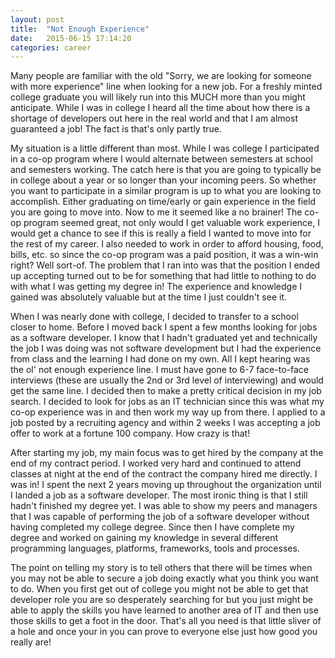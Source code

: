 ```yaml
---
layout: post
title:  "Not Enough Experience"
date:   2015-06-15 17:14:20
categories: career
---
```

Many people are familiar with the old "Sorry, we are looking for someone with more experience" line when looking for a new job. For a freshly minted college graduate you will likely run into this MUCH more than you might anticipate. While I was in college 
I heard all the time about how there is a shortage of developers out here in the real world and that I am almost guaranteed a job! The fact is that's only partly true. 

My situation is a  little different than most. While I was college I participated in a co-op program where I would alternate between semesters at school and semesters working. The catch here is that you are going to typically be in college about a year or
so longer than your incoming peers. So whether you want to participate in a similar program is up to what you are looking to accomplish. Either graduating on time/early  or gain experience in the field you are going to move into. Now to me it seemed like a 
no brainer! The co-op program seemed great, not only would I get valuable work experience, I would get a chance to see if this is really a field I wanted to move into for the rest of my career. I also needed to work in order to afford housing, food, bills, etc.
so since the co-op program was a paid position, it was a win-win right? Well sort-of. The problem that I ran into was that the position I ended up accepting turned out to be for something that had little to nothing to do with what I was getting my degree in!
The experience and knowledge I gained was absolutely valuable but at the time I just couldn't see it.

When I was nearly done with college, I decided to transfer to a school closer to home. Before I moved back I spent a few months looking for jobs as a software developer. I know that I hadn't graduated yet and technically the job I was doing was not software
development but I had the experience from class and the learning I had done on my own. All I kept hearing was the ol' not enough experience line. I must have gone to 6-7 face-to-face interviews (these are usually the 2nd or 3rd level of interviewing) and would get the
same line. I decided then to make a pretty critical decision in my job search. I decided to look for jobs as an IT technician since this was what my co-op experience was in and then work my way up from there. I applied to a job posted by a recruiting agency
and within 2 weeks I was accepting a job offer to work at a fortune 100 company. How crazy is that! 

After starting my job, my main focus was to get hired by the company at the end of my contract period. I worked very hard and continued to attend classes at night at the end of the contract the company hired me directly. I was in! I spent the next 2 years moving up throughout the 
organization until I landed a job as a software developer. The most ironic thing is that I still hadn't finished my degree yet. I was able to show my peers and managers that I was capable of performing the job of a software developer without having completed my college degree. 
Since then I have complete my degree and worked on gaining my knowledge in several different programming languages, platforms, frameworks, tools and processes.

The point on telling my story is to tell others that there will be times when you may not be able to secure a job doing exactly what you think you want to do. When you first get out of college you might not be able to get that developer role you are so desperately searching 
for but you just might be able to apply the skills you have learned to another area of IT and then use those skills to get a foot in the door. That's all you need is that little sliver of a hole and once your in you can prove to everyone else just how good you really are!